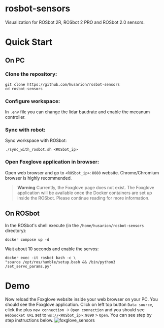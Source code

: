# rosbot-sensors
Visualization for ROSbot 2R, ROSbot 2 PRO and ROSbot 2.0 sensors.

# Quick Start
## On PC
### Clone the repository:
```
git clone https://github.com/husarion/rosbot-sensors
cd rosbot-sensors
```
### Configure workspace:
In `.env` file you can change the lidar baudrate and enable the mecanum controller.

### Sync with robot:
Sync workspace with ROSbot:
```
./sync_with_rosbot.sh <ROSbot_ip>
```

### Open Foxglove application in browser:
Open web browser and go to `<ROSbot_ip>:8080` website. Chrome/Chromium browser is highly recommended.
> **Warning**
> Currently, the Foxglove page does not exist. The Foxglove application will be available once the Docker containers are set up inside the ROSbot. Please continue reading for more information.

## On ROSbot
In the ROSbot's shell execute (in the `/home/husarion/rosbot-sensors` directory):
```
docker compose up -d
```

Wait about 10 seconds and enable the servos:
```
docker exec -it rosbot bash -c \
"source /opt/ros/humble/setup.bash && /bin/python3 /set_servo_params.py"
```

# Demo
Now reload the Foxglove website inside your web browser on your PC. You should see the Foxglove application. Click on left top button `Data source`, click the plus `new connection` -> `Open connection` and you should see `WebSocket URL` set to `ws://<ROSbot_ip>:9090` > `Open`. You can see step by step instructions below.
![foxglove_sensors](.docs/foxglove_connect.gif)
